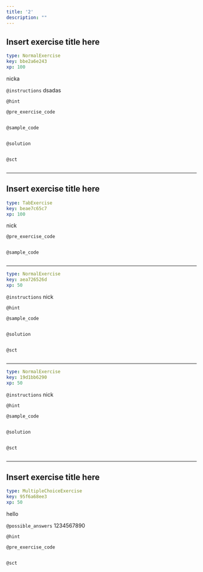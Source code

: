 ```yaml
---
title: '2'
description: ""
---
```


## Insert exercise title here

```yaml
type: NormalExercise
key: bbe2a6e243
xp: 100
```

nicka

`@instructions`
dsadas

`@hint`


`@pre_exercise_code`
```{python}

```

`@sample_code`
```{python}

```

`@solution`
```{python}

```

`@sct`
```{python}

```

---

## Insert exercise title here

```yaml
type: TabExercise
key: beae7c65c7
xp: 100
```

nick

`@pre_exercise_code`
```{python}

```

`@sample_code`
```{python}

```

***

```yaml
type: NormalExercise
key: aea726526d
xp: 50
```

`@instructions`
nick

`@hint`


`@sample_code`
```{python}

```

`@solution`
```{python}

```

`@sct`
```{python}

```

***

```yaml
type: NormalExercise
key: 19d1bb6290
xp: 50
```

`@instructions`
nick

`@hint`


`@sample_code`
```{python}

```

`@solution`
```{python}

```

`@sct`
```{python}

```

---

## Insert exercise title here

```yaml
type: MultipleChoiceExercise
key: 95f6a68ee3
xp: 50
```

hello

`@possible_answers`
1234567890

`@hint`


`@pre_exercise_code`
```{python}

```

`@sct`
```{python}

```

